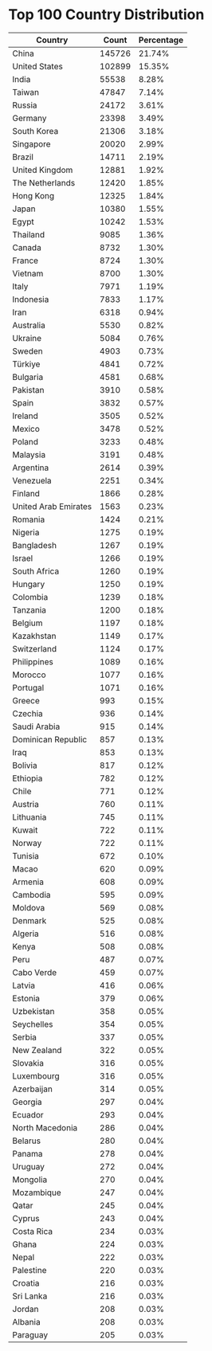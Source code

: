 # Top 100 Country Distribution
| Country | Count | Percentage |
|----|----|----|
| China | 145726 | 21.74% |
| United States | 102899 | 15.35% |
| India | 55538 | 8.28% |
| Taiwan | 47847 | 7.14% |
| Russia | 24172 | 3.61% |
| Germany | 23398 | 3.49% |
| South Korea | 21306 | 3.18% |
| Singapore | 20020 | 2.99% |
| Brazil | 14711 | 2.19% |
| United Kingdom | 12881 | 1.92% |
| The Netherlands | 12420 | 1.85% |
| Hong Kong | 12325 | 1.84% |
| Japan | 10380 | 1.55% |
| Egypt | 10242 | 1.53% |
| Thailand | 9085 | 1.36% |
| Canada | 8732 | 1.30% |
| France | 8724 | 1.30% |
| Vietnam | 8700 | 1.30% |
| Italy | 7971 | 1.19% |
| Indonesia | 7833 | 1.17% |
| Iran | 6318 | 0.94% |
| Australia | 5530 | 0.82% |
| Ukraine | 5084 | 0.76% |
| Sweden | 4903 | 0.73% |
| Türkiye | 4841 | 0.72% |
| Bulgaria | 4581 | 0.68% |
| Pakistan | 3910 | 0.58% |
| Spain | 3832 | 0.57% |
| Ireland | 3505 | 0.52% |
| Mexico | 3478 | 0.52% |
| Poland | 3233 | 0.48% |
| Malaysia | 3191 | 0.48% |
| Argentina | 2614 | 0.39% |
| Venezuela | 2251 | 0.34% |
| Finland | 1866 | 0.28% |
| United Arab Emirates | 1563 | 0.23% |
| Romania | 1424 | 0.21% |
| Nigeria | 1275 | 0.19% |
| Bangladesh | 1267 | 0.19% |
| Israel | 1266 | 0.19% |
| South Africa | 1260 | 0.19% |
| Hungary | 1250 | 0.19% |
| Colombia | 1239 | 0.18% |
| Tanzania | 1200 | 0.18% |
| Belgium | 1197 | 0.18% |
| Kazakhstan | 1149 | 0.17% |
| Switzerland | 1124 | 0.17% |
| Philippines | 1089 | 0.16% |
| Morocco | 1077 | 0.16% |
| Portugal | 1071 | 0.16% |
| Greece | 993 | 0.15% |
| Czechia | 936 | 0.14% |
| Saudi Arabia | 915 | 0.14% |
| Dominican Republic | 857 | 0.13% |
| Iraq | 853 | 0.13% |
| Bolivia | 817 | 0.12% |
| Ethiopia | 782 | 0.12% |
| Chile | 771 | 0.12% |
| Austria | 760 | 0.11% |
| Lithuania | 745 | 0.11% |
| Kuwait | 722 | 0.11% |
| Norway | 722 | 0.11% |
| Tunisia | 672 | 0.10% |
| Macao | 620 | 0.09% |
| Armenia | 608 | 0.09% |
| Cambodia | 595 | 0.09% |
| Moldova | 569 | 0.08% |
| Denmark | 525 | 0.08% |
| Algeria | 516 | 0.08% |
| Kenya | 508 | 0.08% |
| Peru | 487 | 0.07% |
| Cabo Verde | 459 | 0.07% |
| Latvia | 416 | 0.06% |
| Estonia | 379 | 0.06% |
| Uzbekistan | 358 | 0.05% |
| Seychelles | 354 | 0.05% |
| Serbia | 337 | 0.05% |
| New Zealand | 322 | 0.05% |
| Slovakia | 316 | 0.05% |
| Luxembourg | 316 | 0.05% |
| Azerbaijan | 314 | 0.05% |
| Georgia | 297 | 0.04% |
| Ecuador | 293 | 0.04% |
| North Macedonia | 286 | 0.04% |
| Belarus | 280 | 0.04% |
| Panama | 278 | 0.04% |
| Uruguay | 272 | 0.04% |
| Mongolia | 270 | 0.04% |
| Mozambique | 247 | 0.04% |
| Qatar | 245 | 0.04% |
| Cyprus | 243 | 0.04% |
| Costa Rica | 234 | 0.03% |
| Ghana | 224 | 0.03% |
| Nepal | 222 | 0.03% |
| Palestine | 220 | 0.03% |
| Croatia | 216 | 0.03% |
| Sri Lanka | 216 | 0.03% |
| Jordan | 208 | 0.03% |
| Albania | 208 | 0.03% |
| Paraguay | 205 | 0.03% |
